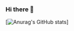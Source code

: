 ### Hi there 👋

[![Anurag's GitHub stats](https://github-readme-stats.vercel.app/api/top-langs/?username=Rzyue3&layout=compact&theme=onedark)]


<!--
**Rzyue3/Rzyue3** is a ✨ _special_ ✨ repository because its `README.md` (this file) appears on your GitHub profile.

Here are some ideas to get you started:

- 🔭 I’m currently working on ...
- 🌱 I’m currently learning ...
- 👯 I’m looking to collaborate on ...
- 🤔 I’m looking for help with ...
- 💬 Ask me about ...
- 📫 How to reach me: ...
- 😄 Pronouns: ...
- ⚡ Fun fact: ...
-->
